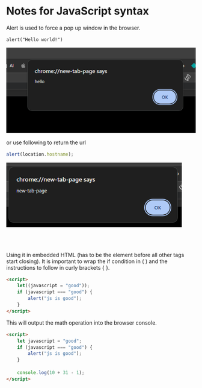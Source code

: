 # Notes for JavaScript syntax

Alert is used to force a pop up window in the browser.

```JS
alert("Hello world!")
```

![example image](image.png)

or use following to return the url

```js
alert(location.hostname);
```

![example image](image-1.png)

<br>
<br>

Using it in embedded HTML (has to be the element before all other tags start closing). It is important to wrap the if condition in ( ) and the instructions to follow in curly brackets { }.

```html
<script>
	let((javascript = "good"));
	if (javascript === "good") {
		alert("js is good");
	}
</script>
```

This will output the math operation into the browser console.

```html
<script>
	let javascript = "good";
	if (javascript === "good") {
		alert("js is good");
	}

	console.log(10 + 31 - 1);
</script>
```
